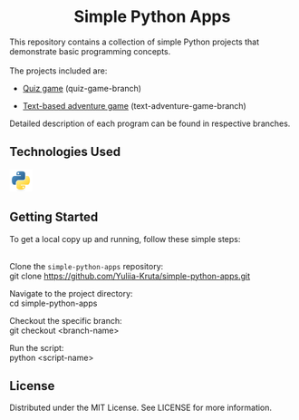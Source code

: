 <h1 align="center">Simple Python Apps</h1>
This repository contains a collection of simple Python projects that demonstrate basic programming concepts. <br/><br/>
The projects included are:
<br/>

- [Quiz game](https://github.com/Yuliia-Kruta/simple-python-apps/tree/quiz-game-branch) (quiz-game-branch)

- [Text-based adventure game](https://github.com/Yuliia-Kruta/simple-python-apps/tree/text-adventure-game-branch) (text-adventure-game-branch)

Detailed description of each program can be found in respective branches.

<h2>Technologies Used</h2>
<a href="https://www.python.org" target="_blank" rel="noreferrer"> <img src="https://raw.githubusercontent.com/devicons/devicon/master/icons/python/python-original.svg" alt="python" width="40" height="40"/> </a>

<h2>Getting Started</h2>
To get a local copy up and running, follow these simple steps:<br/>
<br/>

Clone the <code>simple-python-apps</code> repository:<br/>
git clone https://github.com/Yuliia-Kruta/simple-python-apps.git<br/>

Navigate to the project directory:<br/>
cd simple-python-apps<br/>

Checkout the specific branch:<br/>
git checkout \<branch-name\><br/>

Run the script:<br/>
python \<script-name\>

<h2>License</h2>
Distributed under the MIT License. See LICENSE for more information.
